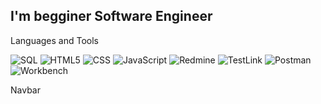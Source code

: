 ## I'm begginer Software Engineer

Languages and Tools

![SQL](https://img.shields.io/badge/-Sql-090909?style=for-the-badge&logo=mysql&logoColour=00648B)
![HTML5](https://img.shields.io/badge/-html-090909?style=for-the-badge&logo=html5&logoColour=00648B)
![CSS](https://img.shields.io/badge/-css-090909?style=for-the-badge&logo=css&logoColour=00648B)
![JavaScript](https://img.shields.io/badge/-JavaScript-090909?style=for-the-badge&logo=javascript&logoColour=00648B)
![Redmine](https://img.shields.io/badge/-Redmine-090909?style=for-the-badge&logo=redmine&logoColour=00648B)
![TestLink](https://img.shields.io/badge/-TestLink-090909?style=for-the-badge&logo=testlink&logoColour=00648B)
![Postman](https://img.shields.io/badge/-Postman-090909?style=for-the-badge&logo=postman&logoColour=00648B)
![Workbench](https://img.shields.io/badge/-Workbench-090909?style=for-the-badge&logo=workbench&logoColour=00648B)

Navbar
